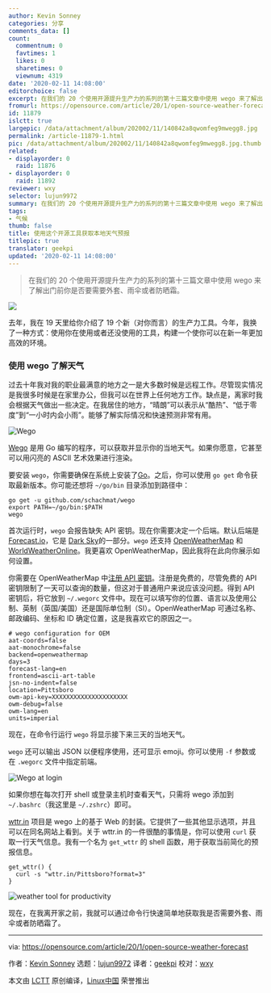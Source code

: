 ```yaml
---
author: Kevin Sonney
categories: 分享
comments_data: []
count:
  commentnum: 0
  favtimes: 1
  likes: 0
  sharetimes: 0
  viewnum: 4319
date: '2020-02-11 14:08:00'
editorchoice: false
excerpt: 在我们的 20 个使用开源提升生产力的系列的第十三篇文章中使用 wego 来了解出门前你是否要需要外套、雨伞或者防晒霜。
fromurl: https://opensource.com/article/20/1/open-source-weather-forecast
id: 11879
islctt: true
largepic: /data/attachment/album/202002/11/140842a8qwomfeg9mwegg8.jpg
permalink: /article-11879-1.html
pic: /data/attachment/album/202002/11/140842a8qwomfeg9mwegg8.jpg.thumb.jpg
related:
- displayorder: 0
  raid: 11876
- displayorder: 0
  raid: 11892
reviewer: wxy
selector: lujun9972
summary: 在我们的 20 个使用开源提升生产力的系列的第十三篇文章中使用 wego 来了解出门前你是否要需要外套、雨伞或者防晒霜。
tags:
- 气候
thumb: false
title: 使用这个开源工具获取本地天气预报
titlepic: true
translator: geekpi
updated: '2020-02-11 14:08:00'
---
```



> 
> 在我们的 20 个使用开源提升生产力的系列的第十三篇文章中使用 wego 来了解出门前你是否要需要外套、雨伞或者防晒霜。
> 
> 
> 


![](/data/attachment/album/202002/11/140842a8qwomfeg9mwegg8.jpg)


去年，我在 19 天里给你介绍了 19 个新（对你而言）的生产力工具。今年，我换了一种方式：使用你在使用或者还没使用的工具，构建一个使你可以在新一年更加高效的环境。


### 使用 wego 了解天气


过去十年我对我的职业最满意的地方之一是大多数时候是远程工作。尽管现实情况是我很多时候是在家里办公，但我可以在世界上任何地方工作。缺点是，离家时我会根据天气做出一些决定。在我居住的地方，“晴朗”可以表示从“酷热”、“低于零度”到“一小时内会小雨”。能够了解实际情况和快速预测非常有用。


![Wego](/data/attachment/album/202002/11/140901qew8zit65qtheahh.png "Wego")


[Wego](https://github.com/schachmat/wego) 是用 Go 编写的程序，可以获取并显示你的当地天气。如果你愿意，它甚至可以用闪亮的 ASCII 艺术效果进行渲染。


要安装 `wego`，你需要确保在系统上安装了[Go](https://golang.org/doc/install)。之后，你可以使用 `go get` 命令获取最新版本。你可能还想将 `~/go/bin` 目录添加到路径中：



```
go get -u github.com/schachmat/wego
export PATH=~/go/bin:$PATH
wego
```

首次运行时，`wego` 会报告缺失 API 密钥。现在你需要决定一个后端。默认后端是 [Forecast.io](https://forecast.io)，它是 [Dark Sky](https://darksky.net)的一部分。`wego` 还支持 [OpenWeatherMap](https://openweathermap.org/) 和 [WorldWeatherOnline](https://www.worldweatheronline.com/)。我更喜欢 OpenWeatherMap，因此我将在此向你展示如何设置。


你需要在 OpenWeatherMap 中[注册 API 密钥](https://openweathermap.org/api)。注册是免费的，尽管免费的 API 密钥限制了一天可以查询的数量，但这对于普通用户来说应该没问题。得到 API 密钥后，将它放到 `~/.wegorc` 文件中。现在可以填写你的位置、语言以及使用公制、英制（英国/美国）还是国际单位制（SI）。OpenWeatherMap 可通过名称、邮政编码、坐标和 ID 确定位置，这是我喜欢它的原因之一。



```
# wego configuration for OEM
aat-coords=false
aat-monochrome=false
backend=openweathermap
days=3
forecast-lang=en
frontend=ascii-art-table
jsn-no-indent=false
location=Pittsboro
owm-api-key=XXXXXXXXXXXXXXXXXXXXX
owm-debug=false
owm-lang=en
units=imperial
```

现在，在命令行运行 `wego` 将显示接下来三天的当地天气。


`wego` 还可以输出 JSON 以便程序使用，还可显示 emoji。你可以使用 `-f` 参数或在 `.wegorc` 文件中指定前端。


![Wego at login](/data/attachment/album/202002/11/140913suui89llr4aulua9.png "Wego at login")


如果你想在每次打开 shell 或登录主机时查看天气，只需将 wego 添加到 `~/.bashrc`（我这里是 `~/.zshrc`）即可。


[wttr.in](https://github.com/chubin/wttr.in) 项目是 wego 上的基于 Web 的封装。它提供了一些其他显示选项，并且可以在同名网站上看到。关于 wttr.in 的一件很酷的事情是，你可以使用 `curl` 获取一行天气信息。我有一个名为 `get_wttr` 的 shell 函数，用于获取当前简化的预报信息。



```
get_wttr() {
  curl -s "wttr.in/Pittsboro?format=3"    
}
```

![weather tool for productivity](/data/attachment/album/202002/11/140915zdh9k838uz8t313n.png "weather tool for productivity")


现在，在我离开家之前，我就可以通过命令行快速简单地获取我是否需要外套、雨伞或者防晒霜了。




---


via: <https://opensource.com/article/20/1/open-source-weather-forecast>


作者：[Kevin Sonney](https://opensource.com/users/ksonney) 选题：[lujun9972](https://github.com/lujun9972) 译者：[geekpi](https://github.com/geekpi) 校对：[wxy](https://github.com/wxy)


本文由 [LCTT](https://github.com/LCTT/TranslateProject) 原创编译，[Linux中国](https://linux.cn/) 荣誉推出